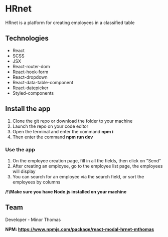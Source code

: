 # HRnet

HRnet is a platform for creating employees in a classified table

## Technologies
- React
- SCSS
- JSX
- React-router-dom
- React-hook-form
- React-dropdown
- React-data-table-component
- React-datepicker
- Styled-components

## Install the app
1. Clone the git repo or download the folder to your machine
2. Launch the repo on your code editor
3. Open the terminal and enter the command __npm i__
4. Then enter the command __npm run dev__

### Use the app
1. On the employee creation page, fill in all the fields, then click on "Send"
2. After creating an employee, go to the employee list page, the employees will display
3. You can search for an employee via the search field, or sort the employees by columns

__/!\Make sure you have Node.js installed on your machine__

## Team

Developer - Minor Thomas

__NPM: https://www.npmjs.com/package/react-modal-hrnet-mthomas__
